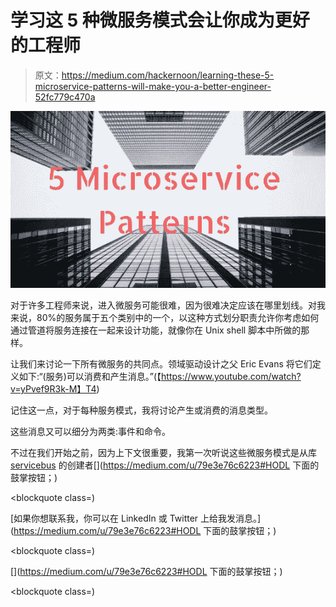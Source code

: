 # 学习这 5 种微服务模式会让你成为更好的工程师

> 原文：<https://medium.com/hackernoon/learning-these-5-microservice-patterns-will-make-you-a-better-engineer-52fc779c470a>

![](img/7f2db81cc9f13a627e4b6e5c1fa30ca6.png)

对于许多工程师来说，进入微服务可能很难，因为很难决定应该在哪里划线。对我来说，80%的服务属于五个类别中的一个，以这种方式划分职责允许你考虑如何通过管道将服务连接在一起来设计功能，就像你在 Unix shell 脚本中所做的那样。

让我们来讨论一下所有微服务的共同点。领域驱动设计之父 Eric Evans 将它们定义如下:“(服务)可以消费和产生消息。”(【https://www.youtube.com/watch?v=yPvef9R3k-M】T4)

记住这一点，对于每种服务模式，我将讨论产生或消费的消息类型。

这些消息又可以细分为两类:事件和命令。

不过在我们开始之前，因为上下文很重要，我第一次听说这些微服务模式是从库 [servicebus](https://github.com/mateodelnorte/servicebus) 的创建者[](https://medium.com/u/79e3e76c6223#HODL 下面的鼓掌按钮；)</p><blockquote class=)

[如果你想联系我，你可以在 LinkedIn 或 Twitter 上给我发消息。](https://medium.com/u/79e3e76c6223#HODL 下面的鼓掌按钮；)</p><blockquote class=)

[](https://medium.com/u/79e3e76c6223#HODL 下面的鼓掌按钮；)</p><blockquote class=)